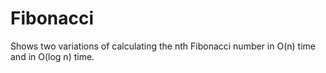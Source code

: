 # Fibonacci
Shows two variations of calculating the nth Fibonacci number in O(n) time and in O(log n) time.
